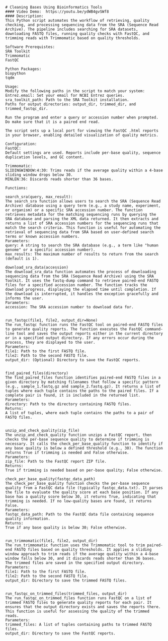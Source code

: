     # Cleaning Bases Using Bioinformatics Tools
    #### Video Demo:  https://youtu.be/ydWB4gvSWf8
    #### Description:
    This Python script automates the workflow of retrieving, quality checking, and processing sequencing data from the SRA (Sequence Read Archive). The pipeline includes searching for SRA datasets, downloading FASTQ files, running quality checks with FastQC, and trimming reads with Trimmomatic based on quality thresholds.

    Software Prerequistes:
    SRA Toolkit
    Trimmomatic
    FastQC

    Python Packages:
    biopython
    tqdm

    Usage:
    Modify the following paths in the script to match your system:
    Entrez.email: Set your email for NCBI Entrez queries.
    sra_toolkit_path: Path to the SRA Toolkit installation.
    Paths for output directories: output_dir, trimmed_dir, and trimmed_fastqc_dir.

    Run the program and enter a query or accession number when prompted. Do make sure that it is a paired end read.

    The script sets up a local port for viewing the FastQC .html reports in your browser, enabling detailed visualization of quality metrics.

    Configuration:
    FastQC:
    Default settings are used. Reports include per-base quality, sequence duplication levels, and GC content.

    Trimmomatic:
    SLIDINGWINDOW:4:30: Trims reads if the average quality within a 4-base sliding window drops below 30.
    MINLEN:36: Discards reads shorter than 36 bases.

    Functions:

    search_sra(query, max_result):
    The search_sra function allows users to search the SRA (Sequence Read Archive) database using a query term (e.g., a study name, experiment, or organism) or a specific SRA accession number. The function retrieves metadata for the matching sequencing runs by querying the SRA database and parsing the XML data returned. It then extracts and returns a list of SRA accession numbers for the sequencing runs that match the search criteria. This function is useful for automating the retrieval of sequencing data from SRA based on user-defined search terms or known accession numbers.
    Parameters:
    query: A string to search the SRA database (e.g., a term like "human genome" or a specific accession number).
    max_results: The maximum number of results to return from the search (default is 1).

    download_sra_data(accession)
    The download_sra_data function automates the process of downloading sequencing data from the SRA (Sequence Read Archive) using the SRA Toolkit. It uses the fastq-dump command to retrieve paired-end FASTQ files for a specified accession number. The function tracks the download progress, displaying the elapsed time until completion. If the download is interrupted, it handles the exception gracefully and informs the user.
    Parameters:
    accession: The SRA accession number to download data for.


    run_fastqc(file1, file2, output_dir=None)
    The run_fastqc function runs the FastQC tool on paired-end FASTQ files to generate quality reports. The function executes the FastQC command-line tool and saves the output reports either in the current directory or in a specified output directory. If any errors occur during the process, they are displayed to the user.
    Parameters:
    file1: Path to the first FASTQ file.
    file2: Path to the second FASTQ file.
    output_dir: (Optional) Directory to save the FastQC reports.


    find_paired_files(directory)
    The find_paired_files function identifies paired-end FASTQ files in a given directory by matching filenames that follow a specific pattern (e.g., sample_1.fastq.gz and sample_2.fastq.gz). It returns a list of tuples where each tuple contains the paths to the paired files. If a complete pair is found, it is included in the returned list.
    Parameters:
    directory: Path to the directory containing FASTQ files.
    Returns:
    A list of tuples, where each tuple contains the paths to a pair of FASTQ files.


    unzip_and_check_quality(zip_file)
    The unzip_and_check_quality function unzips a FastQC report, then checks the per-base sequence quality to determine if trimming is necessary. It calls the check_per_base_quality function to identify if any base quality is below a defined threshold (e.g., 30). The function returns True if trimming is needed and False otherwise.
    Parameters:
    zip_file: Path to the FastQC report ZIP file.
    Returns:
    True if trimming is needed based on per-base quality; False otherwise.

    check_per_base_quality(fastqc_data_path)
    The check_per_base_quality function checks the per-base sequence quality from a FastQC data file (typically fastqc_data.txt). It parses the file to evaluate the quality score at each base position. If any base has a quality score below 30, it returns True, indicating that trimming is needed. If no low-quality bases are found, it returns False.
    Parameters:
    fastqc_data_path: Path to the FastQC data file containing sequence quality information.
    Returns:
    True if any base quality is below 30; False otherwise.


    run_trimmomatic(file1, file2, output_dir)
    The run_trimmomatic function uses the Trimmomatic tool to trim paired-end FASTQ files based on quality thresholds. It applies a sliding window approach to trim reads if the average quality within a 4-base window falls below 30, and it discards reads shorter than 36 bases. The trimmed files are saved in the specified output directory.
    Parameters:
    file1: Path to the first FASTQ file.
    file2: Path to the second FASTQ file.
    output_dir: Directory to save the trimmed FASTQ files.


    run_fastqc_on_trimmed_files(trimmed_files, output_dir)
    The run_fastqc_on_trimmed_files function runs FastQC on a list of trimmed FASTQ files to generate quality reports for each pair. It ensures that the output directory exists and saves the reports there. This function is useful for assessing the quality of the trimmed reads.
    Parameters:
    trimmed_files: A list of tuples containing paths to trimmed FASTQ files.
    output_dir: Directory to save the FastQC reports.








